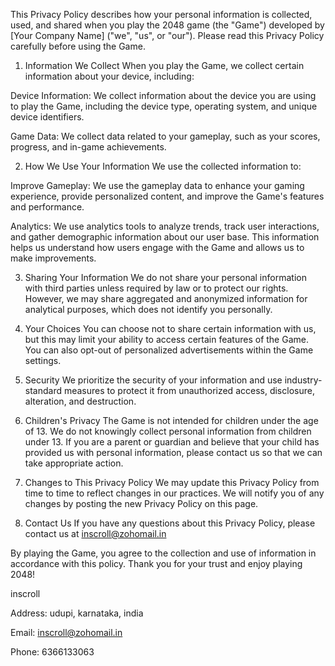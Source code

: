 This Privacy Policy describes how your personal information is collected, used, and shared when you play the 2048 game (the "Game") developed by [Your Company Name] ("we", "us", or "our"). Please read this Privacy Policy carefully before using the Game.

1. Information We Collect
When you play the Game, we collect certain information about your device, including:

Device Information: We collect information about the device you are using to play the Game, including the device type, operating system, and unique device identifiers.

Game Data: We collect data related to your gameplay, such as your scores, progress, and in-game achievements.

2. How We Use Your Information
We use the collected information to:

Improve Gameplay: We use the gameplay data to enhance your gaming experience, provide personalized content, and improve the Game's features and performance.

Analytics: We use analytics tools to analyze trends, track user interactions, and gather demographic information about our user base. This information helps us understand how users engage with the Game and allows us to make improvements.

3. Sharing Your Information
We do not share your personal information with third parties unless required by law or to protect our rights. However, we may share aggregated and anonymized information for analytical purposes, which does not identify you personally.

4. Your Choices
You can choose not to share certain information with us, but this may limit your ability to access certain features of the Game. You can also opt-out of personalized advertisements within the Game settings.

5. Security
We prioritize the security of your information and use industry-standard measures to protect it from unauthorized access, disclosure, alteration, and destruction.

6. Children's Privacy
The Game is not intended for children under the age of 13. We do not knowingly collect personal information from children under 13. If you are a parent or guardian and believe that your child has provided us with personal information, please contact us so that we can take appropriate action.

7. Changes to This Privacy Policy
We may update this Privacy Policy from time to time to reflect changes in our practices. We will notify you of any changes by posting the new Privacy Policy on this page.

8. Contact Us
If you have any questions about this Privacy Policy, please contact us at inscroll@zohomail.in

By playing the Game, you agree to the collection and use of information in accordance with this policy. Thank you for your trust and enjoy playing 2048!

inscroll

Address: udupi, karnataka, india

Email: inscroll@zohomail.in

Phone: 6366133063
